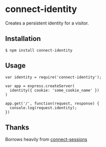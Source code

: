 # connect-identity

  Creates a persistent identity for a visitor.

## Installation

    $ npm install connect-identity
    
## Usage

    var identity = require('connect-identity');

    var app = express.createServer(
      identity({ cookie: 'some_cookie_name' })
    )

    app.get('/', function(request, response) {
      console.log(request.identity);
    })

## Thanks

  Borrows heavily from [connect-sessions](http://github.com/caolan/cookie-sessions)